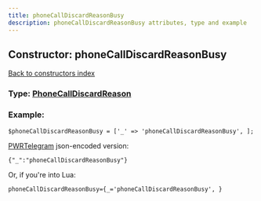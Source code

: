 ```yaml
---
title: phoneCallDiscardReasonBusy
description: phoneCallDiscardReasonBusy attributes, type and example
---
```

## Constructor: phoneCallDiscardReasonBusy  
[Back to constructors index](index.md)






### Type: [PhoneCallDiscardReason](../types/PhoneCallDiscardReason.md)


### Example:

```
$phoneCallDiscardReasonBusy = ['_' => 'phoneCallDiscardReasonBusy', ];
```  

[PWRTelegram](https://pwrtelegram.xyz) json-encoded version:

```
{"_":"phoneCallDiscardReasonBusy"}
```


Or, if you're into Lua:  


```
phoneCallDiscardReasonBusy={_='phoneCallDiscardReasonBusy', }

```


